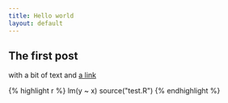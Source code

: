 ```yaml
---
title: Hello world
layout: default
---
```


## The first post

with a bit of text and [a link](http://sieste.github.io)

{% highlight r %}
lm(y ~ x)
source("test.R")
{% endhighlight %}

